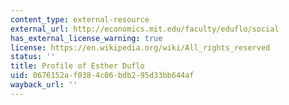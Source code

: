 ```yaml
---
content_type: external-resource
external_url: http://economics.mit.edu/faculty/eduflo/social
has_external_license_warning: true
license: https://en.wikipedia.org/wiki/All_rights_reserved
status: ''
title: Profile of Esther Duflo
uid: 0676152a-f038-4c06-bdb2-95d33bb644af
wayback_url: ''
---
```

